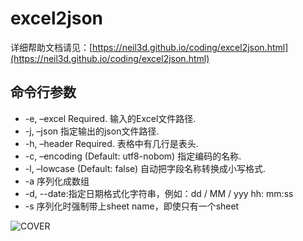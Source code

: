 # excel2json

详细帮助文档请见：[https://neil3d.github.io/coding/excel2json.html](https://neil3d.github.io/coding/excel2json.html)

## 命令行参数

* -e, –excel Required. 输入的Excel文件路径.
* -j, –json 指定输出的json文件路径.
* -h, –header Required. 表格中有几行是表头.
* -c, –encoding (Default: utf8-nobom) 指定编码的名称.
* -l, –lowcase (Default: false) 自动把字段名称转换成小写格式.
* -a 序列化成数组
* -d, --date:指定日期格式化字符串，例如：dd / MM / yyy hh: mm:ss
* -s 序列化时强制带上sheet name，即使只有一个sheet

![COVER](https://neil3d.github.io/assets/img/excel2json/cover.jpg)  

